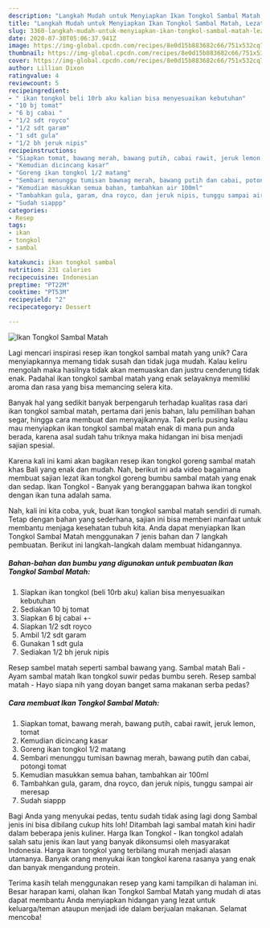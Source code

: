 ```yaml
---
description: "Langkah Mudah untuk Menyiapkan Ikan Tongkol Sambal Matah, Lezat"
title: "Langkah Mudah untuk Menyiapkan Ikan Tongkol Sambal Matah, Lezat"
slug: 3360-langkah-mudah-untuk-menyiapkan-ikan-tongkol-sambal-matah-lezat
date: 2020-07-30T05:06:37.941Z
image: https://img-global.cpcdn.com/recipes/8e0d15b883682c66/751x532cq70/ikan-tongkol-sambal-matah-foto-resep-utama.jpg
thumbnail: https://img-global.cpcdn.com/recipes/8e0d15b883682c66/751x532cq70/ikan-tongkol-sambal-matah-foto-resep-utama.jpg
cover: https://img-global.cpcdn.com/recipes/8e0d15b883682c66/751x532cq70/ikan-tongkol-sambal-matah-foto-resep-utama.jpg
author: Lillian Dixon
ratingvalue: 4
reviewcount: 5
recipeingredient:
- " ikan tongkol beli 10rb aku kalian bisa menyesuaikan kebutuhan"
- "10 bj tomat"
- "6 bj cabai "
- "1/2 sdt royco"
- "1/2 sdt garam"
- "1 sdt gula"
- "1/2 bh jeruk nipis"
recipeinstructions:
- "Siapkan tomat, bawang merah, bawang putih, cabai rawit, jeruk lemon, tomat"
- "Kemudian dicincang kasar"
- "Goreng ikan tongkol 1/2 matang"
- "Sembari menunggu tumisan bawnag merah, bawang putih dan cabai, potongi tomat"
- "Kemudian masukkan semua bahan, tambahkan air 100ml"
- "Tambahkan gula, garam, dna royco, dan jeruk nipis, tunggu sampai air meresap"
- "Sudah siappp"
categories:
- Resep
tags:
- ikan
- tongkol
- sambal

katakunci: ikan tongkol sambal 
nutrition: 231 calories
recipecuisine: Indonesian
preptime: "PT22M"
cooktime: "PT53M"
recipeyield: "2"
recipecategory: Dessert

---
```



![Ikan Tongkol Sambal Matah](https://img-global.cpcdn.com/recipes/8e0d15b883682c66/751x532cq70/ikan-tongkol-sambal-matah-foto-resep-utama.jpg)

Lagi mencari inspirasi resep ikan tongkol sambal matah yang unik? Cara menyiapkannya memang tidak susah dan tidak juga mudah. Kalau keliru mengolah maka hasilnya tidak akan memuaskan dan justru cenderung tidak enak. Padahal ikan tongkol sambal matah yang enak selayaknya memiliki aroma dan rasa yang bisa memancing selera kita.

Banyak hal yang sedikit banyak berpengaruh terhadap kualitas rasa dari ikan tongkol sambal matah, pertama dari jenis bahan, lalu pemilihan bahan segar, hingga cara membuat dan menyajikannya. Tak perlu pusing kalau mau menyiapkan ikan tongkol sambal matah enak di mana pun anda berada, karena asal sudah tahu triknya maka hidangan ini bisa menjadi sajian spesial.

Karena kali ini kami akan bagikan resep ikan tongkol goreng sambal matah khas Bali yang enak dan mudah. Nah, berikut ini ada video bagaimana membuat sajian lezat ikan tongkol goreng bumbu sambal matah yang enak dan sedap. Ikan Tongkol - Banyak yang beranggapan bahwa ikan tongkol dengan ikan tuna adalah sama.


Nah, kali ini kita coba, yuk, buat ikan tongkol sambal matah sendiri di rumah. Tetap dengan bahan yang sederhana, sajian ini bisa memberi manfaat untuk membantu menjaga kesehatan tubuh kita. Anda dapat menyiapkan Ikan Tongkol Sambal Matah menggunakan 7 jenis bahan dan 7 langkah pembuatan. Berikut ini langkah-langkah dalam membuat hidangannya.

<!--inarticleads1-->

##### Bahan-bahan dan bumbu yang digunakan untuk pembuatan Ikan Tongkol Sambal Matah:

1. Siapkan  ikan tongkol (beli 10rb aku) kalian bisa menyesuaikan kebutuhan
1. Sediakan 10 bj tomat
1. Siapkan 6 bj cabai +-
1. Siapkan 1/2 sdt royco
1. Ambil 1/2 sdt garam
1. Gunakan 1 sdt gula
1. Sediakan 1/2 bh jeruk nipis


Resep sambel matah seperti sambal bawang yang. Sambal matah Bali - Ayam sambal matah Ikan tongkol suwir pedas bumbu sereh. Resep sambal matah - Hayo siapa nih yang doyan banget sama makanan serba pedas? 

<!--inarticleads2-->

##### Cara membuat Ikan Tongkol Sambal Matah:

1. Siapkan tomat, bawang merah, bawang putih, cabai rawit, jeruk lemon, tomat
1. Kemudian dicincang kasar
1. Goreng ikan tongkol 1/2 matang
1. Sembari menunggu tumisan bawnag merah, bawang putih dan cabai, potongi tomat
1. Kemudian masukkan semua bahan, tambahkan air 100ml
1. Tambahkan gula, garam, dna royco, dan jeruk nipis, tunggu sampai air meresap
1. Sudah siappp


Bagi Anda yang menyukai pedas, tentu sudah tidak asing lagi dong Sambal jenis ini bisa dibilang cukup hits loh! Ditambah lagi sambal matah kini hadir dalam beberapa jenis kuliner. Harga Ikan Tongkol - Ikan tongkol adalah salah satu jenis ikan laut yang banyak dikonsumsi oleh masyarakat Indonesia. Harga ikan tongkol yang terbilang murah menjadi alasan utamanya. Banyak orang menyukai ikan tongkol karena rasanya yang enak dan banyak mengandung protein. 

Terima kasih telah menggunakan resep yang kami tampilkan di halaman ini. Besar harapan kami, olahan Ikan Tongkol Sambal Matah yang mudah di atas dapat membantu Anda menyiapkan hidangan yang lezat untuk keluarga/teman ataupun menjadi ide dalam berjualan makanan. Selamat mencoba!
